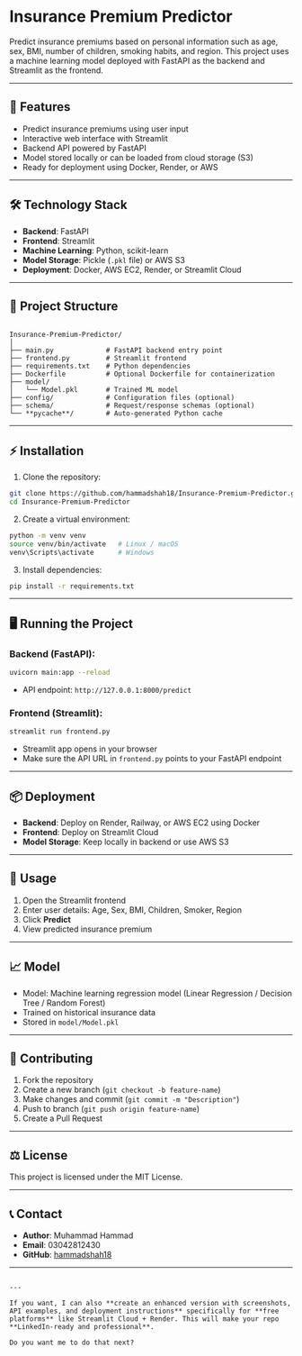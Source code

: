 
# Insurance Premium Predictor

Predict insurance premiums based on personal information such as age, sex, BMI, number of children, smoking habits, and region. This project uses a machine learning model deployed with FastAPI as the backend and Streamlit as the frontend.

---

## 🚀 Features

- Predict insurance premiums using user input
- Interactive web interface with Streamlit
- Backend API powered by FastAPI
- Model stored locally or can be loaded from cloud storage (S3)
- Ready for deployment using Docker, Render, or AWS

---

## 🛠 Technology Stack

- **Backend**: FastAPI  
- **Frontend**: Streamlit  
- **Machine Learning**: Python, scikit-learn  
- **Model Storage**: Pickle (`.pkl` file) or AWS S3  
- **Deployment**: Docker, AWS EC2, Render, or Streamlit Cloud  

---

## 📁 Project Structure

```

Insurance-Premium-Predictor/
│
├── main.py             # FastAPI backend entry point
├── frontend.py         # Streamlit frontend
├── requirements.txt    # Python dependencies
├── Dockerfile          # Optional Dockerfile for containerization
├── model/
│   └── Model.pkl       # Trained ML model
├── config/             # Configuration files (optional)
├── schema/             # Request/response schemas (optional)
└── **pycache**/        # Auto-generated Python cache

````

---

## ⚡ Installation

1. Clone the repository:
```bash
git clone https://github.com/hammadshah18/Insurance-Premium-Predictor.git
cd Insurance-Premium-Predictor
````

2. Create a virtual environment:

```bash
python -m venv venv
source venv/bin/activate   # Linux / macOS
venv\Scripts\activate      # Windows
```

3. Install dependencies:

```bash
pip install -r requirements.txt
```

---

## 🖥 Running the Project

### Backend (FastAPI):

```bash
uvicorn main:app --reload
```

* API endpoint: `http://127.0.0.1:8000/predict`

### Frontend (Streamlit):

```bash
streamlit run frontend.py
```

* Streamlit app opens in your browser
* Make sure the API URL in `frontend.py` points to your FastAPI endpoint

---

## 📦 Deployment

* **Backend**: Deploy on Render, Railway, or AWS EC2 using Docker
* **Frontend**: Deploy on Streamlit Cloud
* **Model Storage**: Keep locally in backend or use AWS S3

---

## 🧠 Usage

1. Open the Streamlit frontend
2. Enter user details: Age, Sex, BMI, Children, Smoker, Region
3. Click **Predict**
4. View predicted insurance premium

---

## 📈 Model

* Model: Machine learning regression model (Linear Regression / Decision Tree / Random Forest)
* Trained on historical insurance data
* Stored in `model/Model.pkl`

---

## 📄 Contributing

1. Fork the repository
2. Create a new branch (`git checkout -b feature-name`)
3. Make changes and commit (`git commit -m "Description"`)
4. Push to branch (`git push origin feature-name`)
5. Create a Pull Request

---

## ⚖️ License

This project is licensed under the MIT License.

---

## 📞 Contact

* **Author**: Muhammad Hammad
* **Email**: 03042812430
* **GitHub**: [hammadshah18](https://github.com/hammadshah18)

---

```

---

If you want, I can also **create an enhanced version with screenshots, API examples, and deployment instructions** specifically for **free platforms** like Streamlit Cloud + Render. This will make your repo **LinkedIn-ready and professional**.  

Do you want me to do that next?
```
